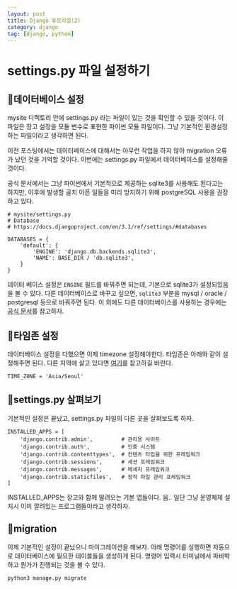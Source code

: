```yaml
---
layout: post
title: Django 튜토리얼(2)
category: django
tag: [django, python]
---
```


# settings.py 파일 설정하기
## 📍데이터베이스 설정
mysite 디렉토리 안에 settings.py 라는 파일이 있는 것을 확인할 수 있을 것이다. 이 파일은 장고 설정을 모듈 변수로 표현한 파이썬 모듈 파일이다. 그냥 기본적인 환경설정하는 파일이라고 생각하면 된다.  
  
이전 포스팅에서는 데이터베이스에 대해서는 아무런 작업을 하지 않아 migration 오류가 났던 것을 기억할 것이다. 이번에는 settings.py 파일에서 데이터베이스를 설정해줄 것이다.  
  
공식 문서에서는 그냥 파이썬에서 기본적으로 제공하는 sqlite3를 사용해도 된다고는 하지만, 이후에 발생할 골치 아픈 일들을 미리 방지하기 위해 postgreSQL 사용을 권장하고 있다. 
```
# mysite/settings.py
# Database
# https://docs.djangoproject.com/en/3.1/ref/settings/#databases

DATABASES = {
    'default': {
        'ENGINE': 'django.db.backends.sqlite3',
        'NAME': BASE_DIR / 'db.sqlite3',
    }
}
```
데이터 베이스 설정은 ```ENGINE``` 필드를 바꿔주면 되는데, 기본으로 sqlite3가 설정되있음을 볼 수 있다. 다른 데이터베이스로 바꾸고 싶으면, ```sqlite3``` 부분을 mysql / oracle / postgresql 등으로 바꿔주면 된다. 이 외에도 다른 데이터베이스를 사용하는 경우에는 [공식 문서](https://docs.djangoproject.com/ko/3.1/intro/tutorial02/#database-setup)를 참고하자.  

  
## 📍타임존 설정
데이터베이스 설정을 다했으면 이제 timezone 설정해야한다. 타임존은 아래와 같이 설정해주면 된다. 다른 지역에 살고 있다면 [여기](https://en.wikipedia.org/wiki/List_of_tz_database_time_zones)를 참고하길 바란다.
```
TIME_ZONE = 'Asia/Seoul'
```

## 📍settings.py 살펴보기
기본적인 설정은 끝났고, settings.py 파일의 다른 곳을 살펴보도록 하자. 
```
INSTALLED_APPS = [
    'django.contrib.admin',         # 관리용 사이트
    'django.contrib.auth',          # 인증 시스템
    'django.contrib.contenttypes',  # 컨텐츠 타입을 위한 프레임워크
    'django.contrib.sessions',      # 세션 프레임워크
    'django.contrib.messages',      # 메세지 프레임워크
    'django.contrib.staticfiles',   # 정적 파일 관리 프레임워크
]
```
INSTALLED_APPS는 장고와 함께 딸려오는 기본 앱들이다. 음.. 일단 그냥 운영체제 설치시 이미 깔려있는 프로그램들이라고 생각하자.  


## 📍migration
이제 기본적인 설정이 끝났으니 마이그레이션을 해보자. 아래 명령어를 실행하면 자동으로 데이터베이스에 필요한 테이블들을 생성하게 된다. 명령어 입력시 터미널에서 파바박하고 뭔가가 진행되는 것을 볼 수 있다.
```
python3 manage.py migrate
```
